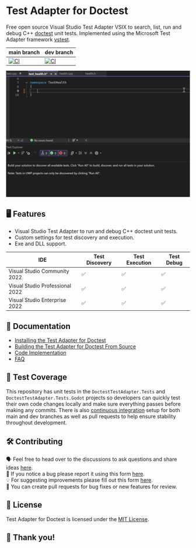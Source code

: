 # Test Adapter for Doctest
Free open source Visual Studio Test Adapter VSIX to search, list, run and debug C++ [doctest](https://github.com/doctest/doctest) unit tests. Implemented using the Microsoft Test Adapter framework [vstest](https://github.com/microsoft/vstest).  

| main branch | dev branch |
|--|--|
| [![CI](https://github.com/comfyjase/DoctestTestAdapter/actions/workflows/ci.yml/badge.svg?branch=main)](https://github.com/comfyjase/DoctestTestAdapter/actions/workflows/ci.yml) | [![CI](https://github.com/comfyjase/DoctestTestAdapter/actions/workflows/ci.yml/badge.svg?branch=dev)](https://github.com/comfyjase/DoctestTestAdapter/actions/workflows/ci.yml) |  

![Gif showing a test case being written and then added to the test explorer window](Assets/Gifs/TestAdapterForDoctest.gif)

## 🖥️ Features
* Visual Studio Test Adapter to run and debug C++ doctest unit tests.
* Custom settings for test discovery and execution.
* Exe and DLL support.  

| IDE | Test Discovery | Test Execution | Test Debug |
|---|---|---|---|
| Visual Studio Community 2022 | ✅ | ✅ | ✅ |
| Visual Studio Professional 2022 | ✅ | ✅ | ✅ |
| Visual Studio Enterprise 2022 | ✅ | ✅ | ✅ |  

## 📖 Documentation
* [Installing the Test Adapter for Doctest](Assets/Documentation/Installing.md)  
* [Building the Test Adapter for Doctest From Source](Assets/Documentation/Building.md)  
* [Code Implementation](Assets/Documentation/Code.md)
* [FAQ](Assets/Documentation/FAQ.md)

## 🧪 Test Coverage
This repository has unit tests in the `DoctestTestAdapter.Tests` and `DoctestTestAdapter.Tests.Godot` projects so developers can quickly test their own code changes locally and make sure everything passes before making any commits.
There is also [continuous integration](https://github.com/comfyjase/DoctestTestAdapter/actions/workflows/ci.yml) setup for both main and dev branches as well as pull requests to help ensure stability throughout development.  

## 🛠️ Contributing
🗣️ Feel free to head over to the discussions to ask questions and share ideas [here](https://github.com/comfyjase/DoctestTestAdapter/discussions).  
🐛 If you notice a bug please report it using this form [here](https://github.com/comfyjase/DoctestTestAdapter/issues/new?template=bug_report.yml).  
💡 For suggesting improvements please fill out this form [here](https://github.com/comfyjase/DoctestTestAdapter/issues/new?template=feature_proposal.yml).  
🔎 You can create pull requests for bug fixes or new features for review.  

## 📃 License
Test Adapter for Doctest is licensed under the [MIT License](./LICENSE.txt).

## 🙌 Thank you!

